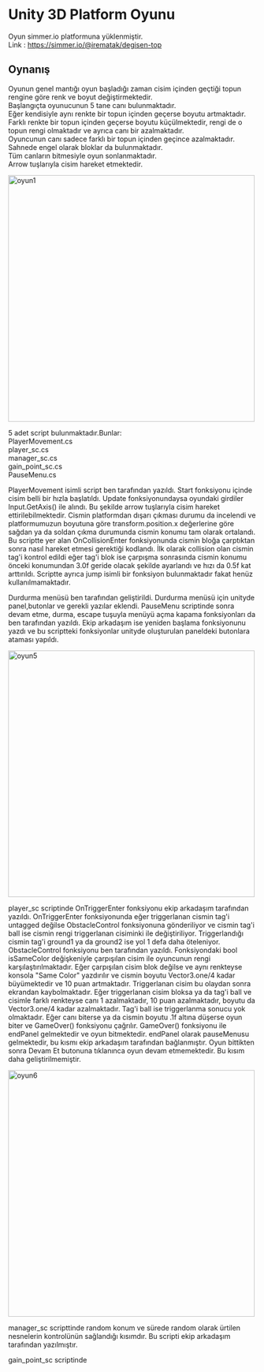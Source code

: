 #  Unity 3D Platform Oyunu

Oyun simmer.io platformuna yüklenmiştir.     
Link : https://simmer.io/@irematak/degisen-top     

## Oynanış
Oyunun genel mantığı oyun başladığı zaman cisim içinden geçtiği topun rengine göre renk ve boyut değiştirmektedir.    
Başlangıçta oyunucunun 5 tane canı bulunmaktadır.    
Eğer kendisiyle aynı renkte bir topun içinden geçerse boyutu artmaktadır.     
Farklı renkte bir topun içinden geçerse boyutu küçülmektedir, rengi de o topun rengi olmaktadır ve ayrıca canı bir azalmaktadır.    
Oyuncunun canı sadece farklı bir topun içinden geçince azalmaktadır. Sahnede engel olarak bloklar da bulunmaktadır.   
Tüm canların bitmesiyle oyun sonlanmaktadır.    
Arrow tuşlarıyla cisim hareket etmektedir.    

<img width="500" alt="oyun1" src="https://user-images.githubusercontent.com/75726319/204599717-4c5adeef-a80c-4bba-b55a-50a7b036c4cf.PNG">

5 adet script bulunmaktadır.Bunlar:      
PlayerMovement.cs      
player_sc.cs      
manager_sc.cs     
gain_point_sc.cs      
PauseMenu.cs       

PlayerMovement isimli script ben tarafından yazıldı. Start fonksiyonu içinde cisim belli bir hızla başlatıldı. Update fonksiyonundaysa oyundaki girdiler Input.GetAxis() ile alındı. Bu şekilde arrow tuşlarıyla cisim hareket ettirilebilmektedir. Cismin platformdan dışarı çıkması durumu da incelendi ve platformumuzun boyutuna göre transform.position.x değerlerine göre sağdan ya da soldan çıkma durumunda cismin konumu tam  olarak ortalandı. Bu scriptte yer alan OnCollisionEnter fonksiyonunda cismin bloğa çarptıktan sonra nasıl hareket etmesi gerektiği kodlandı. İlk olarak collision olan cismin tag'i kontrol edildi eğer tag'i blok ise çarpışma sonrasında cismin konumu önceki konumundan 3.0f geride olacak şekilde ayarlandı ve hızı da 0.5f kat arttırıldı. Scriptte ayrıca jump isimli bir fonksiyon bulunmaktadır fakat henüz kullanılmamaktadır.

Durdurma menüsü ben tarafından geliştirildi.  Durdurma menüsü için unityde panel,butonlar ve gerekli yazılar eklendi.
PauseMenu scriptinde sonra devam etme, durma, escape tuşuyla menüyü açma kapama fonksiyonları da ben tarafından yazıldı. Ekip arkadaşım ise yeniden başlama fonksiyonunu yazdı ve bu scriptteki fonksiyonlar unityde oluşturulan paneldeki butonlara ataması yapıldı.

<img width="500" alt="oyun5" src="https://user-images.githubusercontent.com/75726319/204600054-ab215f71-4c0f-41fe-bbba-8d2174096520.PNG">


player_sc scriptinde OnTriggerEnter fonksiyonu ekip arkadaşım tarafından yazıldı. OnTriggerEnter fonksiyonunda eğer triggerlanan cismin tag'i untagged değilse ObstacleControl fonksiyonuna gönderiliyor ve cismin tag'i ball ise cismin rengi triggerlanan cisiminki ile değiştiriliyor. Triggerlandığı cismin tag'i ground1 ya da ground2 ise yol 1 defa daha öteleniyor.
ObstacleControl fonksiyonu ben tarafından yazıldı. Fonksiyondaki bool isSameColor değişkeniyle  çarpışılan cisim ile oyuncunun rengi karşılaştırılmaktadır. Eğer çarpışılan cisim blok değilse ve aynı renkteyse konsola "Same Color" yazdırılır ve cismin boyutu Vector3.one/4 kadar büyümektedir ve 10 puan artmaktadır. Triggerlanan cisim bu olaydan sonra ekrandan kaybolmaktadır. Eğer triggerlanan cisim bloksa ya da tag'i ball ve cisimle farklı renkteyse canı 1 azalmaktadır, 10 puan azalmaktadır, boyutu da Vector3.one/4 kadar azalmaktadır. Tag'i ball ise triggerlanma sonucu yok olmaktadır. Eğer canı biterse ya da cismin boyutu .1f altına düşerse oyun biter ve GameOver() fonksiyonu çağrılır.
GameOver() fonksiyonu ile  endPanel gelmektedir ve oyun bitmektedir. endPanel olarak pauseMenusu gelmektedir, bu kısmı ekip arkadaşım tarafından  bağlanmıştır. Oyun bittikten sonra Devam Et butonuna tıklanınca oyun devam etmemektedir. Bu kısım daha geliştirilmemiştir.     

<img width="500" alt="oyun6" src="https://user-images.githubusercontent.com/75726319/204600727-419a3142-09b0-4c3c-a842-9be155cf5db4.PNG">

manager_sc scripttinde random konum ve sürede random olarak ürtilen nesnelerin kontrolünün sağlandığı kısımdır. Bu scripti ekip arkadaşım tarafından yazılmıştır.      

gain_point_sc scriptinde 

























